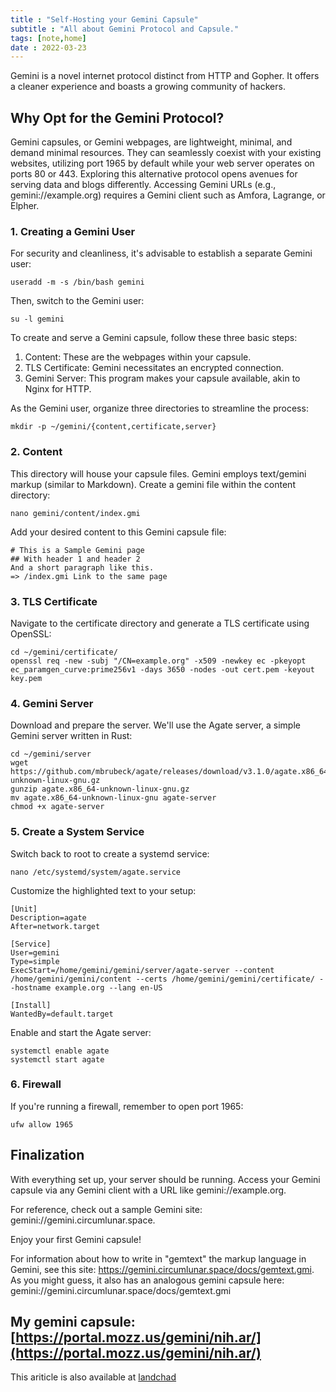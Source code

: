 ```yaml
---
title : "Self-Hosting your Gemini Capsule"
subtitle : "All about Gemini Protocol and Capsule."
tags: [note,home]
date : 2022-03-23
---
```



Gemini is a novel internet protocol distinct from HTTP and Gopher. It offers a cleaner experience and boasts a growing community of hackers.

## Why Opt for the Gemini Protocol?

Gemini capsules, or Gemini webpages, are lightweight, minimal, and demand minimal resources. They can seamlessly coexist with your existing websites, utilizing port 1965 by default while your web server operates on ports 80 or 443. Exploring this alternative protocol opens avenues for serving data and blogs differently. Accessing Gemini URLs (e.g., gemini://example.org) requires a Gemini client such as Amfora, Lagrange, or Elpher.


### 1. Creating a Gemini User

For security and cleanliness, it's advisable to establish a separate Gemini user:

    useradd -m -s /bin/bash gemini

Then, switch to the Gemini user:
    
    su -l gemini

To create and serve a Gemini capsule, follow these three basic steps:

1. Content: These are the webpages within your capsule.
2. TLS Certificate: Gemini necessitates an encrypted connection.
3. Gemini Server: This program makes your capsule available, akin to Nginx for HTTP.

As the Gemini user, organize three directories to streamline the process:

    mkdir -p ~/gemini/{content,certificate,server}

### 2. Content

This directory will house your capsule files. Gemini employs text/gemini markup (similar to Markdown). Create a gemini file within the content directory:

    nano gemini/content/index.gmi

Add your desired content to this Gemini capsule file:

    # This is a Sample Gemini page
    ## With header 1 and header 2
    And a short paragraph like this.
    => /index.gmi Link to the same page

### 3. TLS Certificate

Navigate to the certificate directory and generate a TLS certificate using OpenSSL:

    cd ~/gemini/certificate/
    openssl req -new -subj "/CN=example.org" -x509 -newkey ec -pkeyopt ec_paramgen_curve:prime256v1 -days 3650 -nodes -out cert.pem -keyout key.pem

### 4. Gemini Server

Download and prepare the server. We'll use the Agate server, a simple Gemini server written in Rust:

    cd ~/gemini/server
    wget https://github.com/mbrubeck/agate/releases/download/v3.1.0/agate.x86_64-unknown-linux-gnu.gz
    gunzip agate.x86_64-unknown-linux-gnu.gz
    mv agate.x86_64-unknown-linux-gnu agate-server
    chmod +x agate-server

### 5. Create a System Service

Switch back to root to create a systemd service:

    nano /etc/systemd/system/agate.service

Customize the highlighted text to your setup:

    [Unit]
    Description=agate
    After=network.target

    [Service]
    User=gemini
    Type=simple
    ExecStart=/home/gemini/gemini/server/agate-server --content /home/gemini/gemini/content --certs /home/gemini/gemini/certificate/ --hostname example.org --lang en-US

    [Install]
    WantedBy=default.target

Enable and start the Agate server:

    systemctl enable agate
    systemctl start agate

### 6. Firewall

If you're running a firewall, remember to open port 1965:

    ufw allow 1965

## Finalization

With everything set up, your server should be running. Access your Gemini capsule via any Gemini client with a URL like gemini://example.org.

For reference, check out a sample Gemini site: gemini://gemini.circumlunar.space.

Enjoy your first Gemini capsule!

For information about how to write in "gemtext" the markup language in Gemini, see this site: https://gemini.circumlunar.space/docs/gemtext.gmi. As you might guess, it also has an analogous gemini capsule here: gemini://gemini.circumlunar.space/docs/gemtext.gmi

My gemini capsule: [https://portal.mozz.us/gemini/nih.ar/](https://portal.mozz.us/gemini/nih.ar/) 
-------------------------------------------------

This ariticle is also available at [landchad](https://landchad.net/gemini/)
